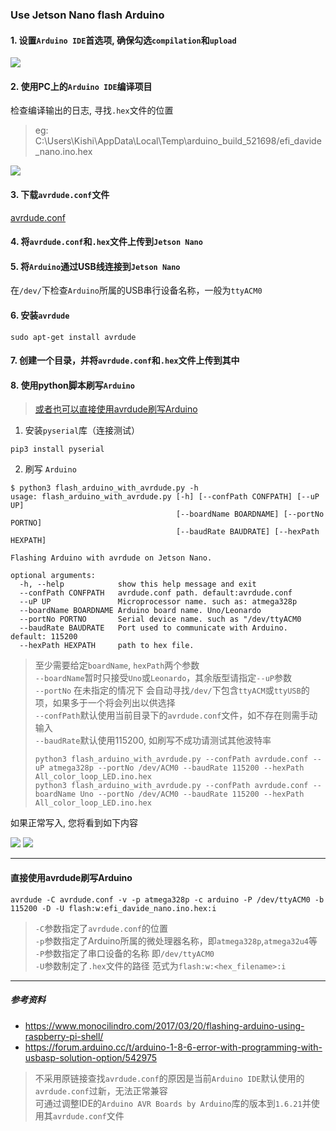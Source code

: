 ### Use Jetson Nano flash Arduino
#### 1. 设置`Arduino IDE`首选项, 确保勾选`compilation`和`upload`
![](https://www.monocilindro.com/wp-content/uploads/2017/03/Arduino_flashing_Raspberry_01.png)

#### 2. 使用PC上的`Arduino IDE`编译项目
检查编译输出的日志, 寻找`.hex`文件的位置
> eg: C:\Users\Kishi\AppData\Local\Temp\arduino_build_521698/efi_davide_nano.ino.hex

![](https://www.monocilindro.com/wp-content/uploads/2017/03/Arduino_flashing_Raspberry_02-1024x556.png)

#### 3. 下载`avrdude.conf`文件
[avrdude.conf](avrdude.conf)

#### 4. 将`avrdude.conf`和`.hex`文件上传到`Jetson Nano`

#### 5. 将`Arduino`通过USB线连接到`Jetson Nano`

在`/dev/`下检查`Arduino`所属的USB串行设备名称，一般为`ttyACM0`

#### 6. 安装`avrdude`

```
sudo apt-get install avrdude
```

#### 7. 创建一个目录，并将`avrdude.conf`和`.hex`文件上传到其中

#### 8. 使用python脚本刷写`Arduino`
> [或者也可以直接使用avrdude刷写Arduino](#直接使用avrdude刷写Arduino)

1. 安装`pyserial`库（连接测试）

```
pip3 install pyserial
```

2. 刷写 `Arduino`

```
$ python3 flash_arduino_with_avrdude.py -h
usage: flash_arduino_with_avrdude.py [-h] [--confPath CONFPATH] [--uP UP]
                                     [--boardName BOARDNAME] [--portNo PORTNO]
                                     [--baudRate BAUDRATE] [--hexPath HEXPATH]

Flashing Arduino with avrdude on Jetson Nano.

optional arguments:
  -h, --help            show this help message and exit
  --confPath CONFPATH   avrdude.conf path. default:avrdude.conf
  --uP UP               Microprocessor name. such as: atmega328p
  --boardName BOARDNAME Arduino board name. Uno/Leonardo
  --portNo PORTNO       Serial device name. such as "/dev/ttyACM0
  --baudRate BAUDRATE   Port used to communicate with Arduino. default: 115200
  --hexPath HEXPATH     path to hex file.
```

> 至少需要给定`boardName`, `hexPath`两个参数 \
> `--boardName`暂时只接受`Uno`或`Leonardo`，其余版型请指定`--uP`参数 \
> `--portNo` 在未指定的情况下 会自动寻找`/dev/`下包含`ttyACM`或`ttyUSB`的项，如果多于一个将会列出以供选择 \
> `--confPath`默认使用当前目录下的`avrdude.conf`文件，如不存在则需手动输入 \
> `--baudRate`默认使用115200, 如刷写不成功请测试其他波特率
> ```
> python3 flash_arduino_with_avrdude.py --confPath avrdude.conf --uP atmega328p --portNo /dev/ACM0 --baudRate 115200 --hexPath All_color_loop_LED.ino.hex
> python3 flash_arduino_with_avrdude.py --confPath avrdude.conf --boardName Uno --portNo /dev/ACM0 --baudRate 115200 --hexPath All_color_loop_LED.ino.hex
> ```
如果正常写入, 您将看到如下内容

![](https://www.monocilindro.com/wp-content/uploads/2017/03/Arduino_flashing_Raspberry_07-1024x556.png)
![](https://www.monocilindro.com/wp-content/uploads/2017/03/Arduino_flashing_Raspberry_08-1024x555.png)

---

#### 直接使用avrdude刷写Arduino

```
avrdude -C avrdude.conf -v -p atmega328p -c arduino -P /dev/ttyACM0 -b 115200 -D -U flash:w:efi_davide_nano.ino.hex:i
```

> `-C`参数指定了`avrdude.conf`的位置 \
> `-p`参数指定了Arduino所属的微处理器名称，即`atmega328p`,`atmega32u4`等 \
> `-P`参数指定了串口设备的名称 即`/dev/ttyACM0`\
> `-U`参数制定了`.hex`文件的路径 范式为`flash:w:<hex_filename>:i`

---

##### 参考资料

* https://www.monocilindro.com/2017/03/20/flashing-arduino-using-raspberry-pi-shell/
* https://forum.arduino.cc/t/arduino-1-8-6-error-with-programming-with-usbasp-solution-option/542975

> 不采用原链接查找`avrdude.conf`的原因是当前`Arduino IDE`默认使用的`avrdude.conf`过新，无法正常兼容\
> 可通过调整IDE的`Arduino AVR Boards by Arduino`库的版本到`1.6.21`并使用其`avrdude.conf`文件